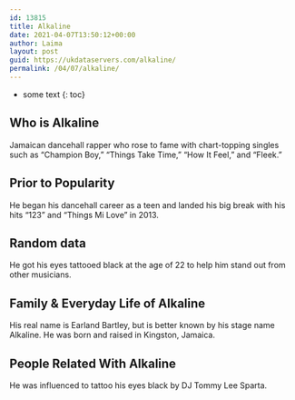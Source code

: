 ```yaml
---
id: 13815
title: Alkaline
date: 2021-04-07T13:50:12+00:00
author: Laima
layout: post
guid: https://ukdataservers.com/alkaline/
permalink: /04/07/alkaline/
---
```


* some text
{: toc}


## Who is Alkaline
                  
                  
                  
Jamaican dancehall rapper who rose to fame with chart-topping singles such as &#8220;Champion Boy,&#8221; &#8220;Things Take Time,&#8221; &#8220;How It Feel,&#8221; and &#8220;Fleek.&#8221; 
                  
              
            
              
            
                
                
                
## Prior to Popularity
                  
                  
                  
He began his dancehall career as a teen and landed his big break with his hits &#8220;123&#8221; and &#8220;Things Mi Love&#8221; in 2013.
                  
              
            
              
            
                
                
                
## Random data
                  
                  
                  
He got his eyes tattooed black at the age of 22 to help him stand out from other musicians.
                  
              
            
              
            
                
                
                
## Family & Everyday Life of Alkaline
                  
                  
                  
His real name is Earland Bartley, but is better known by his stage name Alkaline. He was born and raised in Kingston, Jamaica.
                  
              
            
              
            
                
                
                
## People Related With Alkaline
                  
                  
                  
He was influenced to tattoo his eyes black by DJ Tommy Lee Sparta.
                  
              
            
              
            
                
              
            
              
              
            
            
              
            
          
          
          